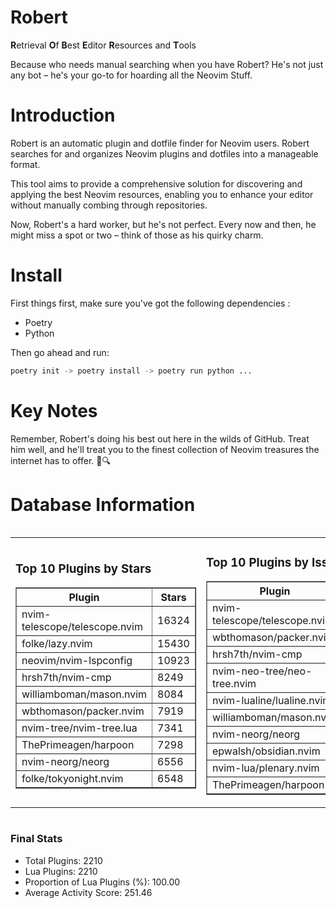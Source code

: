# Robert

**R**etrieval
**O**f
**B**est
**E**ditor
**R**esources and
**T**ools

Because who needs manual searching when you have Robert?
He's not just any bot – he's your go-to for hoarding all the Neovim Stuff.

# Introduction
Robert is an automatic plugin and dotfile finder for Neovim users. Robert searches for and organizes Neovim plugins and dotfiles into a manageable format.

This tool aims to provide a comprehensive solution for discovering and applying the best Neovim resources, enabling you to enhance your editor without manually combing through repositories.

Now, Robert's a hard worker, but he's not perfect. Every now and then, he might miss a spot or two – think of those as his quirky charm. 

# Install
 First things first, make sure you've got the following dependencies :
  - Poetry 
  - Python 

Then go ahead and run:

```bash
poetry init -> poetry install -> poetry run python ...
```
# Key Notes

Remember, Robert's doing his best out here in the wilds of GitHub. Treat him well, and he'll treat you to the finest collection of Neovim treasures the internet has to offer. 🎩🔍


# Database Information

<div style='display:flex;flex-direction:row;justify-content:space-between;'><table><tr><td><h3>Top 10 Plugins by Stars</h3><table border="1"><tr><th>Plugin</th><th>Stars</th></tr><tr><td>nvim-telescope/telescope.nvim</td><td>16324</td></tr><tr><td>folke/lazy.nvim</td><td>15430</td></tr><tr><td>neovim/nvim-lspconfig</td><td>10923</td></tr><tr><td>hrsh7th/nvim-cmp</td><td>8249</td></tr><tr><td>williamboman/mason.nvim</td><td>8084</td></tr><tr><td>wbthomason/packer.nvim</td><td>7919</td></tr><tr><td>nvim-tree/nvim-tree.lua</td><td>7341</td></tr><tr><td>ThePrimeagen/harpoon</td><td>7298</td></tr><tr><td>nvim-neorg/neorg</td><td>6556</td></tr><tr><td>folke/tokyonight.nvim</td><td>6548</td></tr></table></td><td><h3>Top 10 Plugins by Issues</h3><table border="1"><tr><th>Plugin</th><th>Issues</th></tr><tr><td>nvim-telescope/telescope.nvim</td><td>396</td></tr><tr><td>wbthomason/packer.nvim</td><td>307</td></tr><tr><td>hrsh7th/nvim-cmp</td><td>291</td></tr><tr><td>nvim-neo-tree/neo-tree.nvim</td><td>238</td></tr><tr><td>nvim-lualine/lualine.nvim</td><td>235</td></tr><tr><td>williamboman/mason.nvim</td><td>217</td></tr><tr><td>nvim-neorg/neorg</td><td>187</td></tr><tr><td>epwalsh/obsidian.nvim</td><td>176</td></tr><tr><td>nvim-lua/plenary.nvim</td><td>150</td></tr><tr><td>ThePrimeagen/harpoon</td><td>126</td></tr></table></td><td><h3>Top 10 Plugins by Forks</h3><table border="1"><tr><th>Plugin</th><th>Forks</th></tr><tr><td>neovim/nvim-lspconfig</td><td>2102</td></tr><tr><td>nvim-telescope/telescope.nvim</td><td>849</td></tr><tr><td>nvim-tree/nvim-tree.lua</td><td>610</td></tr><tr><td>nvim-lualine/lualine.nvim</td><td>474</td></tr><tr><td>folke/tokyonight.nvim</td><td>441</td></tr><tr><td>hrsh7th/nvim-cmp</td><td>411</td></tr><tr><td>ThePrimeagen/harpoon</td><td>384</td></tr><tr><td>folke/lazy.nvim</td><td>373</td></tr><tr><td>jackMort/ChatGPT.nvim</td><td>321</td></tr><tr><td>nvimdev/lspsaga.nvim</td><td>290</td></tr></table></td></tr></table></div>

### Final Stats
- Total Plugins: 2210
- Lua Plugins: 2210
- Proportion of Lua Plugins (%): 100.00
- Average Activity Score: 251.46
